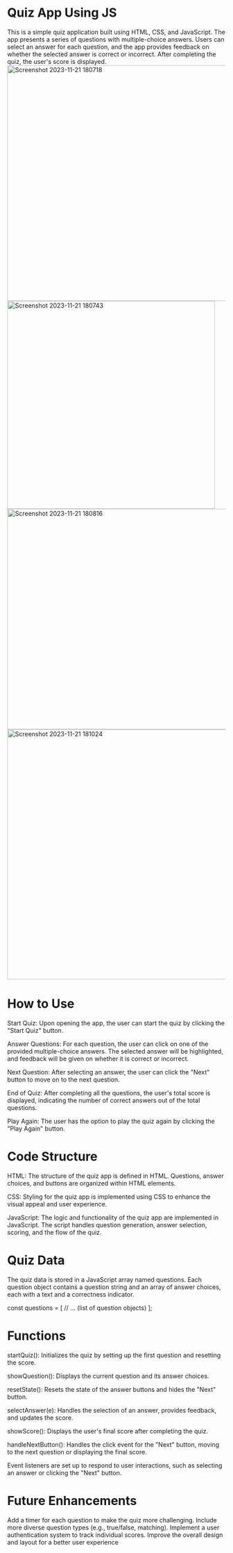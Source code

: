 # Quiz App Using JS
This is a simple quiz application built using HTML, CSS, and JavaScript. The app presents a series of questions with multiple-choice answers. Users can select an answer for each question, and the app provides feedback on whether the selected answer is correct or incorrect. After completing the quiz, the user's score is displayed.
<img width="543" alt="Screenshot 2023-11-21 180718" src="https://github.com/ViNu-23/Quiz-app-using-JS/assets/59360964/ba17521b-119c-4628-9d7d-ee033bbd4ff2">
<img width="479" alt="Screenshot 2023-11-21 180743" src="https://github.com/ViNu-23/Quiz-app-using-JS/assets/59360964/9593aea3-9888-45a1-9a8d-2a7f026a81cb">
<img width="508" alt="Screenshot 2023-11-21 180816" src="https://github.com/ViNu-23/Quiz-app-using-JS/assets/59360964/6942f848-67b3-400c-8706-eda48410633e">
<img width="576" alt="Screenshot 2023-11-21 181024" src="https://github.com/ViNu-23/Quiz-app-using-JS/assets/59360964/3dee7176-7454-400c-ab56-d5e52ba90bda">

# How to Use
Start Quiz: Upon opening the app, the user can start the quiz by clicking the "Start Quiz" button.

Answer Questions: For each question, the user can click on one of the provided multiple-choice answers. The selected answer will be highlighted, and feedback will be given on whether it is correct or incorrect.

Next Question: After selecting an answer, the user can click the "Next" button to move on to the next question.

End of Quiz: After completing all the questions, the user's total score is displayed, indicating the number of correct answers out of the total questions.

Play Again: The user has the option to play the quiz again by clicking the "Play Again" button.

# Code Structure
HTML: The structure of the quiz app is defined in HTML. Questions, answer choices, and buttons are organized within HTML elements.

CSS: Styling for the quiz app is implemented using CSS to enhance the visual appeal and user experience.

JavaScript: The logic and functionality of the quiz app are implemented in JavaScript. The script handles question generation, answer selection, scoring, and the flow of the quiz.

# Quiz Data
The quiz data is stored in a JavaScript array named questions. Each question object contains a question string and an array of answer choices, each with a text and a correctness indicator.

const questions = [
    // ... (list of question objects)
];

# Functions
startQuiz(): Initializes the quiz by setting up the first question and resetting the score.

showQuestion(): Displays the current question and its answer choices.

resetState(): Resets the state of the answer buttons and hides the "Next" button.

selectAnswer(e): Handles the selection of an answer, provides feedback, and updates the score.

showScore(): Displays the user's final score after completing the quiz.

handleNextButton(): Handles the click event for the "Next" button, moving to the next question or displaying the final score.

Event listeners are set up to respond to user interactions, such as selecting an answer or clicking the "Next" button.

# Future Enhancements
Add a timer for each question to make the quiz more challenging.
Include more diverse question types (e.g., true/false, matching).
Implement a user authentication system to track individual scores.
Improve the overall design and layout for a better user experience
